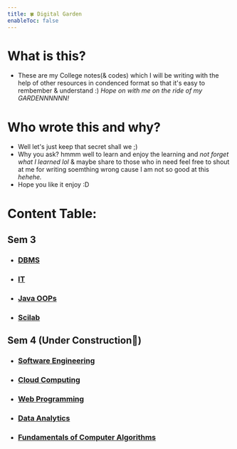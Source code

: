 ```yaml
---
title: 🍀 Digital Garden
enableToc: false
---
```


# What is this?
- These are my College notes(& codes) which I will be writing with the help of other resources in condenced format so that it's easy to rembember & understand :) _Hope on with me on the ride of my GARDENNNNNN!_

# Who wrote this and why?
- Well let's just keep that secret shall we ;)
- Why you ask? hmmm well to learn and enjoy the learning and _not forget what I learned lol_ & maybe share to those who in need feel free to shout at me for writing soemthing wrong cause I am not so good at this *hehehe.* 
- Hope you like it enjoy :D

# Content Table:

## Sem 3
- ### [DBMS](/notes/Sem_3/DBMS/Classes_Notes/m1_syllabus)
- ### [IT](/notes/Sem_3/IT/IT_Index)
- ### [Java OOPs](/notes/Sem_3/Java_OOPs/Java_Index)
- ### [Scilab](/notes/Sem_3/Scilab/Scilab_Index)

## Sem 4 (Under Construction🚧)
- ### [Software Engineering](/notes/Sem_4/Software_Engineering/Classes_Notes/Module_1/m1_syllabus)
- ### [Cloud Computing](/notes/Sem_4/Cloud_Computing/Classes_Notes/Module_1/m1_syllabus)
- ### [Web Programming](/notes/Sem_4/Web_Programming/Classes_Notes/Module_1/m1_syllabus)
- ### [Data Analytics](/notes/Sem_4/Data_Analytics/Classes_Notes/Module_1/m1_syllabus)
- ### [Fundamentals of Computer Algorithms](/tree/hugo/content/notes/Sem_4/Fundamentals_of_Computer_Algorithms/Classes_Notes/Module_1/m1_syllabus)
